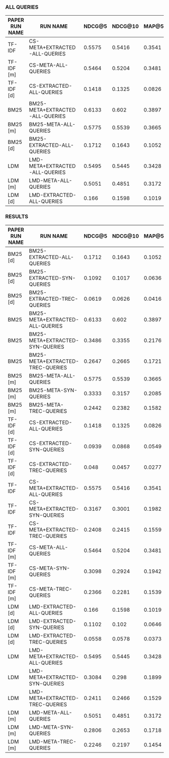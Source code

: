 ### ALL QUERIES

|PAPER RUN NAME| RUN NAME                         |       NDCG@5 |       NDCG@10 |       MAP@5 |       MAP@10 |
|--------------|----------------------------------|--------------|---------------|-------------|--------------|
| TF-IDF       | CS-META+EXTRACTED-ALL-QUERIES    |       0.5575 |        0.5416 |      0.3541 |       0.428  |
| TF-IDF [m]   | CS-META-ALL-QUERIES              |       0.5464 |        0.5204 |      0.3481 |       0.4122 |
| TF-IDF [d]   | CS-EXTRACTED-ALL-QUERIES         |       0.1418 |        0.1325 |      0.0826 |       0.0898 |
| BM25         | BM25-META+EXTRACTED-ALL-QUERIES  |       0.6133 |        0.602  |      0.3897 |       0.4788 |
| BM25 [m]     | BM25-META-ALL-QUERIES            |       0.5775 |        0.5539 |      0.3665 |       0.4399 |
| BM25 [d]     | BM25-EXTRACTED-ALL-QUERIES       |       0.1712 |        0.1643 |      0.1052 |       0.1145 |
| LDM          | LMD-META+EXTRACTED-ALL-QUERIES   |       0.5495 |        0.5445 |      0.3428 |       0.4194 |
| LDM [m]      | LMD-META-ALL-QUERIES             |       0.5051 |        0.4851 |      0.3172 |       0.3768 |
| LDM [d]      | LMD-EXTRACTED-ALL-QUERIES        |       0.166  |        0.1598 |      0.1019 |       0.111  |

### RESULTS

|PAPER RUN NAME| RUN NAME                         |       NDCG@5 |       NDCG@10 |       MAP@5 |       MAP@10 |
|--------------|----------------------------------|--------------|---------------|-------------|--------------|
| BM25 [d]     | BM25-EXTRACTED-ALL-QUERIES       |       0.1712 |        0.1643 |      0.1052 |       0.1145 |
| BM25 [d]     | BM25-EXTRACTED-SYN-QUERIES       |       0.1092 |        0.1017 |      0.0636 |       0.0693 |
| BM25 [d]     | BM25-EXTRACTED-TREC-QUERIES      |       0.0619 |        0.0626 |      0.0416 |       0.0452 |
| BM25         | BM25-META+EXTRACTED-ALL-QUERIES  |       0.6133 |        0.602  |      0.3897 |       0.4788 |
| BM25         | BM25-META+EXTRACTED-SYN-QUERIES  |       0.3486 |        0.3355 |      0.2176 |       0.2664 |
| BM25         | BM25-META+EXTRACTED-TREC-QUERIES |       0.2647 |        0.2665 |      0.1721 |       0.2124 |
| BM25 [m]     | BM25-META-ALL-QUERIES            |       0.5775 |        0.5539 |      0.3665 |       0.4399 |
| BM25 [m]     | BM25-META-SYN-QUERIES            |       0.3333 |        0.3157 |      0.2085 |       0.2503 |
| BM25 [m]     | BM25-META-TREC-QUERIES           |       0.2442 |        0.2382 |      0.1582 |       0.1899 |
| TF-IDF [d]   | CS-EXTRACTED-ALL-QUERIES         |       0.1418 |        0.1325 |      0.0826 |       0.0898 |
| TF-IDF [d]   | CS-EXTRACTED-SYN-QUERIES         |       0.0939 |        0.0868 |      0.0549 |       0.0598 |
| TF-IDF [d]   | CS-EXTRACTED-TREC-QUERIES        |       0.048  |        0.0457 |      0.0277 |       0.03   |
| TF-IDF       | CS-META+EXTRACTED-ALL-QUERIES    |       0.5575 |        0.5416 |      0.3541 |       0.428  |
| TF-IDF       | CS-META+EXTRACTED-SYN-QUERIES    |       0.3167 |        0.3001 |      0.1982 |       0.2359 |
| TF-IDF       | CS-META+EXTRACTED-TREC-QUERIES   |       0.2408 |        0.2415 |      0.1559 |       0.1921 |
| TF-IDF [m]   | CS-META-ALL-QUERIES              |       0.5464 |        0.5204 |      0.3481 |       0.4122 |
| TF-IDF [m]   | CS-META-SYN-QUERIES              |       0.3098 |        0.2924 |      0.1942 |       0.2305 |
| TF-IDF [m]   | CS-META-TREC-QUERIES             |       0.2366 |        0.2281 |      0.1539 |       0.1817 |
| LDM [d]      | LMD-EXTRACTED-ALL-QUERIES        |       0.166  |        0.1598 |      0.1019 |       0.111  |
| LDM [d]      | LMD-EXTRACTED-SYN-QUERIES        |       0.1102 |        0.102  |      0.0646 |       0.0697 |
| LDM [d]      | LMD-EXTRACTED-TREC-QUERIES       |       0.0558 |        0.0578 |      0.0373 |       0.0413 |
| LDM          | LMD-META+EXTRACTED-ALL-QUERIES   |       0.5495 |        0.5445 |      0.3428 |       0.4194 |
| LDM          | LMD-META+EXTRACTED-SYN-QUERIES   |       0.3084 |        0.298  |      0.1899 |       0.2295 |
| LDM          | LMD-META+EXTRACTED-TREC-QUERIES  |       0.2411 |        0.2466 |      0.1529 |       0.1898 |
| LDM [m]      | LMD-META-ALL-QUERIES             |       0.5051 |        0.4851 |      0.3172 |       0.3768 |
| LDM [m]      | LMD-META-SYN-QUERIES             |       0.2806 |        0.2653 |      0.1718 |       0.2037 |
| LDM [m]      | LMD-META-TREC-QUERIES            |       0.2246 |        0.2197 |      0.1454 |       0.1731 |
